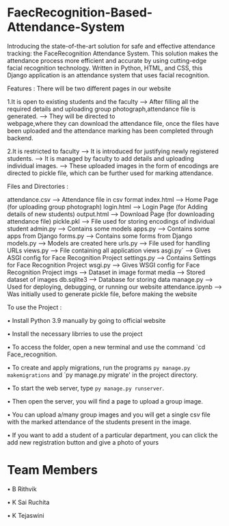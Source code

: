 # FaecRecognition-Based-Attendance-System
Introducing the state-of-the-art solution for safe and effective attendance tracking: the FaceRecognition Attendance System. This solution makes the attendance process more efficient and accurate by using cutting-edge facial recognition technology. Written in Python, HTML, and CSS, this Django application is an attendance system that uses facial recognition.


Features :
There will be two different pages in our website 

1.It is open to existing students and the faculty 
    --> After filling all the required details and uploading group photograph,attendance file is generated.
    --> They will be directed to webpage,where they can download the attendance file, once the files have been uploaded and the attendance marking has been completed through backend. 

2.It is restricted to faculty
    --> It is introduced for justifying newly registered students.
    --> It is managed by faculty to add details and uploading individual images.
    --> These uploaded images in the form of encodings are directed to pickle file, which can be further used for marking attendance. 


Files and Directories :

   attendance.csv   --> Attendance file in csv format
   index.html       --> Home Page (for uploading group photograph)
   login.html       --> Login Page (for Adding details of new students)
   output.html      --> Download Page (for downloading attendance file)
   pickle.pkl       --> File used for storing encodings of individual student
   admin.py         --> Contains some models
   apps.py          --> Contains some apps from Django
   forms.py         --> Contains some forms from Django
   models.py        --> Models are created here
   urls.py          --> File used for handling URLs
   views.py         --> File containing all application views
   asgi.py`         --> Gives ASGI config for Face Recognition Project
   settings.py      --> Contains Settings for Face Recognition Project
   wsgi.py          --> Gives WSGI config for Face Recognition Project
   imgs             --> Dataset in image format
   media            --> Stored dataset of images
   db.sqlite3       --> Database for storing data
   manage.py        --> Used for deploying, debugging, or running our website
   attendance.ipynb --> Was initially used to generate pickle file, before making the website



To use the Project :


• Install Python 3.9 manually by going to official website

• Install the necessary librries to use the project

• To access the folder, open a new terminal and use the command `cd Face_recognition.

• To create and apply migrations, run the programs `py manage.py makemigrations` and `py manage.py migrate' in the project directory.

• To start the web server, type `py manage.py runserver`.

• Then open the server, you will find a page to upload a group image.

• You can upload a/many group images and you will get a single csv file with the marked attendance of the students present in the image.

• If you want to add a student of a particular department, you can click the add new registration button and give a photo of yours

# Team Members

• B Rithvik

• K Sai Ruchita

• K Tejaswini
